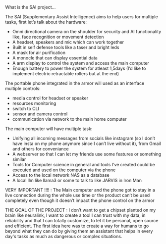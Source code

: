 What is the SAI project...

The SAI (Supplementary Assist Intelligence) aims to help users for multiple tasks, first let’s talk about the hardware:
  - Omni directional camera on the shoulder for security and AI functionality like, face recognition or movement detection
  - A headset, speakers and mic which can work together
  - Built in self defense tools like a taser and bright leds
  - A mask for air purification
  - A monocle that can display essential data
  - A arm display to control the system and access the main computer
  - Enough battery to power the system for atleast 1,5days
  (I’d like to implement electric retractable rollers but at the end)

The portable phone integrated in the armor will used as an interface multiple controls:
  - media control for headset or speaker
  - resources monitoring
  - switch to CLI
  - sensor and camera control
  - communication via network to the main home computer

The main computer will have multiple task:
  - Unifying all incoming messages from socials like instagram (so I don’t have insta on my phone anymore since I can’t live without it), from Gmail and others for conveniance
  - A webserver so that I can let my friends use some features or something similar
  - Tools for Computer science in general and tools I’ve created could be executed and used on the computer via the phone
  - Access to the local network NAS as a database
  - A local llm like llama3 or some to talk to like JARVIS in Iron Man

VERY IMPORTANT !!!!   :    The Main computer and the phone got to stay in a live connection during the whole use time or the product can’t be used completely even though it doesn’t impact the phone control on the armor 

THE GOAL OF THE PROJECT : 
I don’t want to get a chipset planted on my brain like neuralink, I want to create a tool I can trust with my data, in reliability and that I can totally customize, to let it be personal, open source and efficient.
The first idea here was to create a way for humans to go beyond what they can do by giving them an assistant that helps in every day's tasks as much as dangerous or complex situations.
